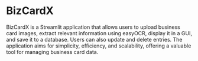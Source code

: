 # BizCardX
BizCardX is a Streamlit application that allows users to upload business card images, extract relevant information using easyOCR, display it in a GUI, and save it to a database. Users can also update and delete entries. The application aims for simplicity, efficiency, and scalability, offering a valuable tool for managing business card data.
